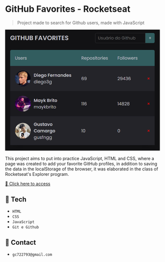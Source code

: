 # GitHub Favorites - Rocketseat

> Project made to search for Github users, made with JavaScript

![preview](./assets/preview.png)

This project aims to put into practice JavaScript, HTML and CSS, where a page was created to add your favorite GitHub profiles, in addition to saving the data in the localStorage of the browser, it was elaborated in the class of Rocketseat's Explorer program.

[🔗 Click here to access]()

## 🔧 Tech

- `HTML`
- `CSS`
- `JavaScript`
- `Git e Github`

## 📧 Contact

- `gc722793@gmail.com`
